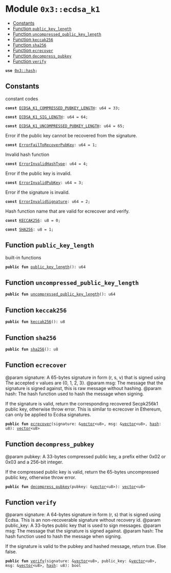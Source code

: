 
<a name="0x3_ecdsa_k1"></a>

# Module `0x3::ecdsa_k1`



-  [Constants](#@Constants_0)
-  [Function `public_key_length`](#0x3_ecdsa_k1_public_key_length)
-  [Function `uncompressed_public_key_length`](#0x3_ecdsa_k1_uncompressed_public_key_length)
-  [Function `keccak256`](#0x3_ecdsa_k1_keccak256)
-  [Function `sha256`](#0x3_ecdsa_k1_sha256)
-  [Function `ecrecover`](#0x3_ecdsa_k1_ecrecover)
-  [Function `decompress_pubkey`](#0x3_ecdsa_k1_decompress_pubkey)
-  [Function `verify`](#0x3_ecdsa_k1_verify)


<pre><code><b>use</b> <a href="hash.md#0x3_hash">0x3::hash</a>;
</code></pre>



<a name="@Constants_0"></a>

## Constants


<a name="0x3_ecdsa_k1_ECDSA_K1_COMPRESSED_PUBKEY_LENGTH"></a>

constant codes


<pre><code><b>const</b> <a href="ecdsa_k1.md#0x3_ecdsa_k1_ECDSA_K1_COMPRESSED_PUBKEY_LENGTH">ECDSA_K1_COMPRESSED_PUBKEY_LENGTH</a>: u64 = 33;
</code></pre>



<a name="0x3_ecdsa_k1_ECDSA_K1_SIG_LENGTH"></a>



<pre><code><b>const</b> <a href="ecdsa_k1.md#0x3_ecdsa_k1_ECDSA_K1_SIG_LENGTH">ECDSA_K1_SIG_LENGTH</a>: u64 = 64;
</code></pre>



<a name="0x3_ecdsa_k1_ECDSA_K1_UNCOMPRESSED_PUBKEY_LENGTH"></a>



<pre><code><b>const</b> <a href="ecdsa_k1.md#0x3_ecdsa_k1_ECDSA_K1_UNCOMPRESSED_PUBKEY_LENGTH">ECDSA_K1_UNCOMPRESSED_PUBKEY_LENGTH</a>: u64 = 65;
</code></pre>



<a name="0x3_ecdsa_k1_ErrorFailToRecoverPubKey"></a>

Error if the public key cannot be recovered from the signature.


<pre><code><b>const</b> <a href="ecdsa_k1.md#0x3_ecdsa_k1_ErrorFailToRecoverPubKey">ErrorFailToRecoverPubKey</a>: u64 = 1;
</code></pre>



<a name="0x3_ecdsa_k1_ErrorInvalidHashType"></a>

Invalid hash function


<pre><code><b>const</b> <a href="ecdsa_k1.md#0x3_ecdsa_k1_ErrorInvalidHashType">ErrorInvalidHashType</a>: u64 = 4;
</code></pre>



<a name="0x3_ecdsa_k1_ErrorInvalidPubKey"></a>

Error if the public key is invalid.


<pre><code><b>const</b> <a href="ecdsa_k1.md#0x3_ecdsa_k1_ErrorInvalidPubKey">ErrorInvalidPubKey</a>: u64 = 3;
</code></pre>



<a name="0x3_ecdsa_k1_ErrorInvalidSignature"></a>

Error if the signature is invalid.


<pre><code><b>const</b> <a href="ecdsa_k1.md#0x3_ecdsa_k1_ErrorInvalidSignature">ErrorInvalidSignature</a>: u64 = 2;
</code></pre>



<a name="0x3_ecdsa_k1_KECCAK256"></a>

Hash function name that are valid for ecrecover and verify.


<pre><code><b>const</b> <a href="ecdsa_k1.md#0x3_ecdsa_k1_KECCAK256">KECCAK256</a>: u8 = 0;
</code></pre>



<a name="0x3_ecdsa_k1_SHA256"></a>



<pre><code><b>const</b> <a href="ecdsa_k1.md#0x3_ecdsa_k1_SHA256">SHA256</a>: u8 = 1;
</code></pre>



<a name="0x3_ecdsa_k1_public_key_length"></a>

## Function `public_key_length`

built-in functions


<pre><code><b>public</b> <b>fun</b> <a href="ecdsa_k1.md#0x3_ecdsa_k1_public_key_length">public_key_length</a>(): u64
</code></pre>



<a name="0x3_ecdsa_k1_uncompressed_public_key_length"></a>

## Function `uncompressed_public_key_length`



<pre><code><b>public</b> <b>fun</b> <a href="ecdsa_k1.md#0x3_ecdsa_k1_uncompressed_public_key_length">uncompressed_public_key_length</a>(): u64
</code></pre>



<a name="0x3_ecdsa_k1_keccak256"></a>

## Function `keccak256`



<pre><code><b>public</b> <b>fun</b> <a href="ecdsa_k1.md#0x3_ecdsa_k1_keccak256">keccak256</a>(): u8
</code></pre>



<a name="0x3_ecdsa_k1_sha256"></a>

## Function `sha256`



<pre><code><b>public</b> <b>fun</b> <a href="ecdsa_k1.md#0x3_ecdsa_k1_sha256">sha256</a>(): u8
</code></pre>



<a name="0x3_ecdsa_k1_ecrecover"></a>

## Function `ecrecover`

@param signature: A 65-bytes signature in form (r, s, v) that is signed using
The accepted v values are {0, 1, 2, 3}.
@param msg: The message that the signature is signed against, this is raw message without hashing.
@param hash: The hash function used to hash the message when signing.

If the signature is valid, return the corresponding recovered Secpk256k1 public
key, otherwise throw error. This is similar to ecrecover in Ethereum, can only be
applied to Ecdsa signatures.


<pre><code><b>public</b> <b>fun</b> <a href="ecdsa_k1.md#0x3_ecdsa_k1_ecrecover">ecrecover</a>(signature: &<a href="">vector</a>&lt;u8&gt;, msg: &<a href="">vector</a>&lt;u8&gt;, <a href="">hash</a>: u8): <a href="">vector</a>&lt;u8&gt;
</code></pre>



<a name="0x3_ecdsa_k1_decompress_pubkey"></a>

## Function `decompress_pubkey`

@param pubkey: A 33-bytes compressed public key, a prefix either 0x02 or 0x03 and a 256-bit integer.

If the compressed public key is valid, return the 65-bytes uncompressed public key,
otherwise throw error.


<pre><code><b>public</b> <b>fun</b> <a href="ecdsa_k1.md#0x3_ecdsa_k1_decompress_pubkey">decompress_pubkey</a>(pubkey: &<a href="">vector</a>&lt;u8&gt;): <a href="">vector</a>&lt;u8&gt;
</code></pre>



<a name="0x3_ecdsa_k1_verify"></a>

## Function `verify`

@param signature: A 64-bytes signature in form (r, s) that is signed using
Ecdsa. This is an non-recoverable signature without recovery id.
@param public_key: A 33-bytes public key that is used to sign messages.
@param msg: The message that the signature is signed against.
@param hash: The hash function used to hash the message when signing.

If the signature is valid to the pubkey and hashed message, return true. Else false.


<pre><code><b>public</b> <b>fun</b> <a href="ecdsa_k1.md#0x3_ecdsa_k1_verify">verify</a>(signature: &<a href="">vector</a>&lt;u8&gt;, public_key: &<a href="">vector</a>&lt;u8&gt;, msg: &<a href="">vector</a>&lt;u8&gt;, <a href="">hash</a>: u8): bool
</code></pre>
